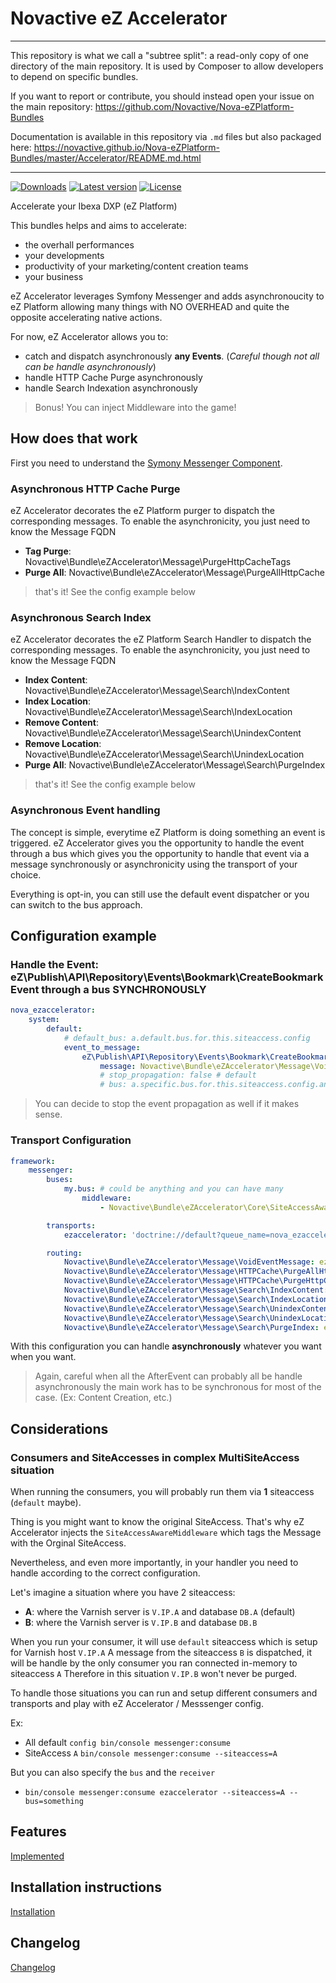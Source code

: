 # Novactive eZ Accelerator

----

This repository is what we call a "subtree split": a read-only copy of one directory of the main repository. 
It is used by Composer to allow developers to depend on specific bundles.

If you want to report or contribute, you should instead open your issue on the main repository: https://github.com/Novactive/Nova-eZPlatform-Bundles

Documentation is available in this repository via `.md` files but also packaged here: https://novactive.github.io/Nova-eZPlatform-Bundles/master/Accelerator/README.md.html

----

[![Downloads](https://img.shields.io/packagist/dt/novactive/ezaccelerator.svg?style=flat-square)](https://packagist.org/packages/novactive/ezaccelerator)
[![Latest version](https://img.shields.io/github/release/Novactive/NovaeZAccelerator.svg?style=flat-square)](https://github.com/Novactive/NovaeZAccelerator/releases)
[![License](https://img.shields.io/packagist/l/novactive/ezaccelerator.svg?style=flat-square)](LICENSE)

Accelerate your Ibexa DXP (eZ Platform)

This bundles helps and aims to accelerate:

- the overhall performances
- your developments
- productivity of your marketing/content creation teams
- your business 

eZ Accelerator leverages Symfony Messenger and adds asynchronoucity to eZ Platform allowing many things
with NO OVERHEAD and quite the opposite accelerating native actions.

For now, eZ Accelerator allows you to:

- catch and dispatch asynchronously **any Events**. (_Careful though not all can be handle asynchronously_)
- handle HTTP Cache Purge asynchronously
- handle Search Indexation asynchronously

> Bonus! You can inject Middleware into the game!

## How does that work

First you need to understand the [Symony Messenger Component](https://symfony.com/doc/current/components/messenger.html).

### Asynchronous HTTP Cache Purge

eZ Accelerator decorates the eZ Platform purger to dispatch the corresponding messages.
To enable the asynchronicity, you just need to know the Message FQDN

- **Tag Purge**: Novactive\Bundle\eZAccelerator\Message\PurgeHttpCacheTags
- **Purge All**: Novactive\Bundle\eZAccelerator\Message\PurgeAllHttpCache

> that's it! See the config example below

### Asynchronous Search Index

eZ Accelerator decorates the eZ Platform Search Handler to dispatch the corresponding messages.
To enable the asynchronicity, you just need to know the Message FQDN

- **Index Content**: Novactive\Bundle\eZAccelerator\Message\Search\IndexContent
- **Index Location**: Novactive\Bundle\eZAccelerator\Message\Search\IndexLocation
- **Remove Content**: Novactive\Bundle\eZAccelerator\Message\Search\UnindexContent
- **Remove Location**: Novactive\Bundle\eZAccelerator\Message\Search\UnindexLocation
- **Purge All**: Novactive\Bundle\eZAccelerator\Message\Search\PurgeIndex

> that's it! See the config example below

### Asynchronous Event handling

The concept is simple, everytime eZ Platform is doing something an event is triggered. eZ Accelerator gives you the 
opportunity to handle the event through a bus which gives you the opportunity to handle that event via a message 
synchronously or asynchronicity using the transport of your choice.

Everything is opt-in, you can still use the default event dispatcher or you can switch to the bus approach.

## Configuration example

### Handle the Event: eZ\Publish\API\Repository\Events\Bookmark\CreateBookmarkEvent through a bus SYNCHRONOUSLY

```yaml
nova_ezaccelerator:
    system:
        default:
            # default_bus: a.default.bus.for.this.siteaccess.config
            event_to_message:
                eZ\Publish\API\Repository\Events\Bookmark\CreateBookmarkEvent:
                    message: Novactive\Bundle\eZAccelerator\Message\VoidEventMessage # should be your own
                    # stop_propagation: false # default
                    # bus: a.specific.bus.for.this.siteaccess.config.and.that.event
```

> You can decide to stop the event propagation as well if it makes sense.

### Transport Configuration

```yaml
framework:
    messenger:
        buses:
            my.bus: # could be anything and you can have many
                middleware:
                    - Novactive\Bundle\eZAccelerator\Core\SiteAccessAwareMiddleware

        transports:
            ezaccelerator: 'doctrine://default?queue_name=nova_ezaccelerator' # you decide the name does not matter

        routing:
            Novactive\Bundle\eZAccelerator\Message\VoidEventMessage: ezaccelerator
            Novactive\Bundle\eZAccelerator\Message\HTTPCache\PurgeAllHttpCache: ezaccelerator
            Novactive\Bundle\eZAccelerator\Message\HTTPCache\PurgeHttpCacheTags: ezaccelerator
            Novactive\Bundle\eZAccelerator\Message\Search\IndexContent: ezaccelerator
            Novactive\Bundle\eZAccelerator\Message\Search\IndexLocation: ezaccelerator
            Novactive\Bundle\eZAccelerator\Message\Search\UnindexContent: ezaccelerator
            Novactive\Bundle\eZAccelerator\Message\Search\UnindexLocation: ezaccelerator
            Novactive\Bundle\eZAccelerator\Message\Search\PurgeIndex: ezaccelerator
```

With this configuration you can handle **asynchronously** whatever you want when you want.

> Again, careful when all the AfterEvent can probably all be handle asynchronously the main work has to be synchronous
> for most of the case. (Ex: Content Creation, etc.)

## Considerations

### Consumers and SiteAccesses in complex MultiSiteAccess situation

When running the consumers, you will probably run them via **1** siteaccess (`default` maybe).

Thing is you might want to know the original SiteAccess. That's why eZ Accelerator injects the `SiteAccessAwareMiddleware`
which tags the Message with the Orginal SiteAccess.

Nevertheless, and even more importantly, in your handler you need to handle according to the correct configuration.

Let's imagine a situation where you have 2 siteaccess:

- **A**: where the Varnish server is `V.IP.A` and database `DB.A` (default)
- **B**: where the Varnish server is `V.IP.B` and database `DB.B`

When you run your consumer, it will use `default` siteaccess which is setup for Varnish host `V.IP.A`
A message from the siteaccess `B` is dispatched, it will be handle by the only consumer you ran connected in-memory to siteaccess `A`
Therefore in this situation `V.IP.B` won't never be purged.


To handle those situations you can run and setup different consumers and transports and play with eZ Accelerator / Messsenger config.

Ex: 

- All default `config bin/console messenger:consume`
- SiteAccess `A` `bin/console messenger:consume --siteaccess=A`

But you can also specify the `bus` and the `receiver`

- `bin/console messenger:consume ezaccelerator --siteaccess=A --bus=something`


## Features

[Implemented](documentation/FEATURES.md)

## Installation instructions

[Installation](documentation/INSTALL.md)

## Changelog 

[Changelog](documentation/CHANGELOG.md)


